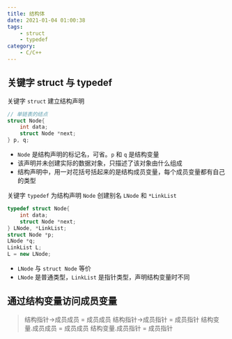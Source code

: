 ```yaml
---
title: 结构体
date: 2021-01-04 01:00:38
tags:
    - struct
    - typedef
category: 
    - C/C++
---
```


## 关键字 struct 与 typedef
关键字 `struct` 建立结构声明
```c++
// 单链表的结点
struct Node{
    int data;
    struct Node *next;
} p, q;
```
* `Node` 是结构声明的标记名，可省。`p` 和 `q` 是结构变量
* 该声明并未创建实际的数据对象，只描述了该对象由什么组成
* 结构声明中，用一对花括号括起来的是结构成员变量，每个成员变量都有自己的类型

关键字 `typedef` 为结构声明 `Node` 创建别名 `LNode` 和 `*LinkList`
```c++
typedef struct Node{
    int data;
    struct Node *next;
} LNode, *LinkList;
struct Node *p;
LNode *q;
LinkList L;
L = new LNode;
```
* `LNode` 与 `struct Node` 等价
* `LNode` 是普通类型，`LinkList` 是指针类型，声明结构变量时不同

## 通过结构变量访问成员变量
> 结构指针->成员成员 = 成员成员
> 结构指针->成员指针 = 成员指针
> 结构变量.成员成员 = 成员成员
> 结构变量.成员指针 = 成员指针